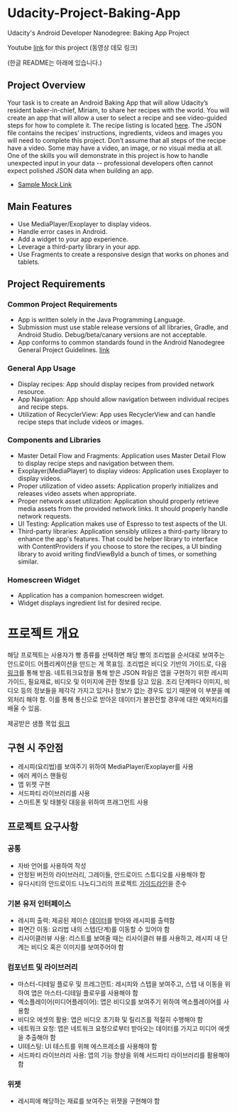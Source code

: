 # Udacity-Project-Baking-App
Udacity's Android Developer Nanodegree: Baking App Project

Youtube [link](https://youtu.be/LD_s1KTq_wo) for this project (동영상 데모 링크)

(한글 README는 아래에 있습니다.)

## Project Overview

Your task is to create an Android Baking App that will allow Udacity’s resident baker-in-chief, Miriam, to share her recipes with the world. You will create an app that will allow a user to select a recipe and see video-guided steps for how to complete it.
The recipe listing is located [here](https://d17h27t6h515a5.cloudfront.net/topher/2017/May/59121517_baking/baking.json).
The JSON file contains the recipes' instructions, ingredients, videos and images you will need to complete this project. Don’t assume that all steps of the recipe have a video. Some may have a video, an image, or no visual media at all.
One of the skills you will demonstrate in this project is how to handle unexpected input in your data -- professional developers often cannot expect polished JSON data when building an app.

* [Sample Mock Link](https://d17h27t6h515a5.cloudfront.net/topher/2017/March/58dee986_bakingapp-mocks/bakingapp-mocks.pdf)



## Main Features

- Use MediaPlayer/Exoplayer to display videos.
- Handle error cases in Android.
- Add a widget to your app experience.
- Leverage a third-party library in your app.
- Use Fragments to create a responsive design that works on phones and tablets.


## Project Requirements

### Common Project Requirements
- App is written solely in the Java Programming Language.
- Submission must use stable release versions of all libraries, Gradle, and Android Studio. Debug/beta/canary versions are not acceptable.
- App conforms to common standards found in the Android Nanodegree General Project Guidelines. [link](http://udacity.github.io/android-nanodegree-guidelines/core.html)

### General App Usage
- Display recipes: App should display recipes from provided network resource.
- App Navigation: App should allow navigation between individual recipes and recipe steps.
- Utilization of RecyclerView: App uses RecyclerView and can handle recipe steps that include videos or images.

### Components and Libraries
- Master Detail Flow and Fragments: Application uses Master Detail Flow to display recipe steps and navigation between them.
- Exoplayer(MediaPlayer) to display videos: Application uses Exoplayer to display videos.
- Proper utilization of video assets: Application properly initializes and releases video assets when appropriate.
- Proper network asset utilization: Application should properly retrieve media assets from the provided network links. It should properly handle network requests.
- UI Testing: Application makes use of Espresso to test aspects of the UI.
- Third-party libraries: Application sensibly utilizes a third-party library to enhance the app's features. That could be helper library to interface with ContentProviders if you choose to store the recipes, a UI binding library to avoid writing findViewById a bunch of times, or something similar.

### Homescreen Widget
- Application has a companion homescreen widget.
- Widget displays ingredient list for desired recipe.





# 프로젝트 개요

해당 프로젝트는 사용자가 빵 종류를 선택하면 해당 빵의 조리법을 순서대로 보여주는 안드로이드 어플리케이션을 만드는 게 목표임. 조리법은 비디오 기반의 가이드로, 다음 [링크](https://d17h27t6h515a5.cloudfront.net/topher/2017/May/59121517_baking/baking.json)를 통해 받음.
네트워크요청을 통해 받은 JSON 파일은 앱을 구현하기 위한 레시피 가이드, 필요재료, 비디오 및 이미지에 관한 정보를 담고 있음. 조리 단계마다 이미지, 비디오 등의 정보들을 제각각 가지고 있거나 정보가 없는 경우도 있기 때문에 이 부분을 예외처리 해야 함. 이를 통해 통신으로 받아온 데이터가 불완전할 경우에 대한 예외처리를 배울 수 있음.

제공받은 샘플 목업 [링크](https://d17h27t6h515a5.cloudfront.net/topher/2017/March/58dee986_bakingapp-mocks/bakingapp-mocks.pdf)


## 구현 시 주안점
- 레시피(요리법)를 보여주기 위하여 MediaPlayer/Exoplayer를 사용
- 에러 케이스 핸들링
- 앱 위젯 구현
- 서드파티 라이브러리를 사용
- 스마트폰 및 태블릿 대응을 위하여 프래그먼트 사용


## 프로젝트 요구사항

### 공통
- 자바 언어를 사용하여 작성
- 안정된 버전의 라이브러리, 그레이들, 안드로이드 스튜디오를 사용해야 함
- 유다시티의 안드로이드 나노디그리의 프로젝트 [가이드라인](http://udacity.github.io/android-nanodegree-guidelines/core.html)을 준수

### 기본 유저 인터페이스
- 레시피 출력: 제공된 제이슨 [데이터](https://d17h27t6h515a5.cloudfront.net/topher/2017/May/59121517_baking/baking.json)를 받아와 레시피를 출력함
- 화면간 이동: 요리법 내의 스텝(단계)를 이동할 수 있어야 함
- 리사이클러뷰 사용: 리스트를 보여줄 때는 리사이클러 뷰를 사용하고, 레시피 내 단계는 비디오 혹은 이미지를 보여주어야 함

### 컴포넌트 및 라이브러리
- 마스터-디테일 플로우 및 프레그먼트: 레시피와 스텝을 보여주고, 스텝 내 이동을 위하여 앱은 마스터-디테일 플로우를 사용해야 함
- 엑소플레이어(미디어플레이어): 앱은 비디오를 보여주기 위하여 엑소플레이어를 사용함
- 비디오 에셋의 활용: 앱은 비디오 초기화 및 릴리즈를 적절히 수행해야 함
- 네트워크 요청: 앱은 네트워크 요청으로부터 받아오는 데이터를 가지고 미디어 에셋을 추출해야 함
- UI테스팅: UI 테스트를 위해 에스프레소를 사용해야 함
- 서드파티 라이브러리 사용: 앱의 기능 향상을 위해 서드파티 라이브러리를 활용해야 함

### 위젯
- 레시피에 해당하는 재료를 보여주는 위젯을 구현해야 함
